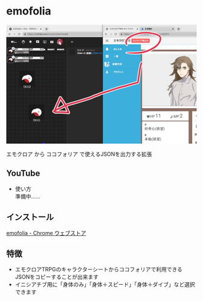 emofolia
=====

![demo](https://raw.githubusercontent.com/yudukiak/emofolia/master/assets/1280.jpg)

エモクロア から ココフォリア で使えるJSONを出力する拡張

## YouTube
- 使い方  
準備中……

## インストール
[emofolia - Chrome ウェブストア](https://chrome.google.com/webstore/detail/jkledklfljdhojdookcolnemkicjcecf/)

## 特徴
- エモクロアTRPGのキャラクターシートからココフォリアで利用できるJSONをコピーすることが出来ます
- イニシアチブ用に「身体のみ」「身体＋スピード」「身体＋ダイブ」など選択できます
